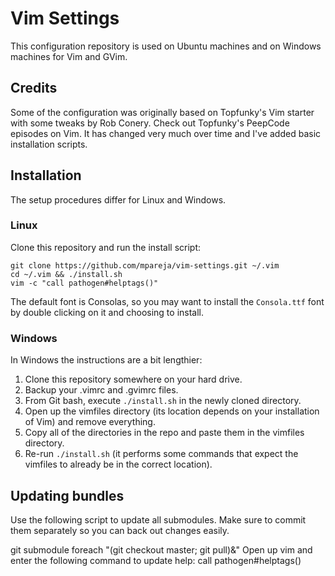 # Vim Settings

This configuration repository is used on Ubuntu machines and on Windows machines for Vim and GVim.

## Credits

Some of the configuration was originally based on Topfunky's Vim starter with some tweaks by Rob Conery. Check out Topfunky's PeepCode episodes on Vim. It has changed very much over time and I've added basic installation scripts.

## Installation

The setup procedures differ for Linux and Windows.

### Linux

Clone this repository and run the install script:

    git clone https://github.com/mpareja/vim-settings.git ~/.vim
    cd ~/.vim && ./install.sh
	vim -c "call pathogen#helptags()"

The default font is Consolas, so you may want to install the `Consola.ttf` font by double clicking on it and choosing to install.

### Windows

In Windows the instructions are a bit lengthier:

  1. Clone this repository somewhere on your hard drive. 
  2. Backup your .vimrc and .gvimrc files.
  3. From Git bash, execute `./install.sh` in the newly cloned directory.
  4. Open up the vimfiles directory (its location depends on your installation of Vim) and remove everything.
  5. Copy all of the directories in the repo and paste them in the vimfiles directory.
  6. Re-run `./install.sh` (it performs some commands that expect the vimfiles to already be in the correct location).

## Updating bundles

Use the following script to update all submodules. Make sure to commit them separately so you can back out changes easily.

  git submodule foreach "(git checkout master; git pull)&"
  Open up vim and enter the following command to update help: call pathogen#helptags()
